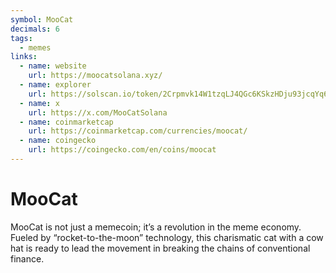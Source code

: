 ```yaml
---
symbol: MooCat
decimals: 6
tags:
  - memes
links:
  - name: website
    url: https://moocatsolana.xyz/
  - name: explorer
    url: https://solscan.io/token/2Crpmvk14W1tzqLJ4QGc6KSkzHDju93jcqYq6kSs4BGi
  - name: x
    url: https://x.com/MooCatSolana
  - name: coinmarketcap
    url: https://coinmarketcap.com/currencies/moocat/
  - name: coingecko
    url: https://coingecko.com/en/coins/moocat
---
```


# MooCat

MooCat is not just a memecoin; it’s a revolution in the meme economy. Fueled by “rocket-to-the-moon” technology, this charismatic cat with a cow hat is ready to lead the movement in breaking the chains of conventional finance.
